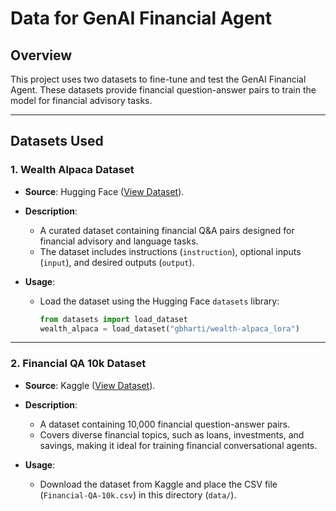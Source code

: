 # Data for GenAI Financial Agent

## Overview
This project uses two datasets to fine-tune and test the GenAI Financial Agent. These datasets provide financial question-answer pairs to train the model for financial advisory tasks.

---

## Datasets Used

### 1. **Wealth Alpaca Dataset**
- **Source**: Hugging Face ([View Dataset](https://huggingface.co/datasets/gbharti/wealth-alpaca_lora)).
- **Description**:
  - A curated dataset containing financial Q&A pairs designed for financial advisory and language tasks.
  - The dataset includes instructions (`instruction`), optional inputs (`input`), and desired outputs (`output`).

- **Usage**:
  - Load the dataset using the Hugging Face `datasets` library:
    ```python
    from datasets import load_dataset
    wealth_alpaca = load_dataset("gbharti/wealth-alpaca_lora")
    ```

---

### 2. **Financial QA 10k Dataset**
- **Source**: Kaggle ([View Dataset](https://www.kaggle.com/datasets/yousefsaeedian/financial-q-and-a-10k/data)).
- **Description**:
  - A dataset containing 10,000 financial question-answer pairs.
  - Covers diverse financial topics, such as loans, investments, and savings, making it ideal for training financial conversational agents.

- **Usage**:
  - Download the dataset from Kaggle and place the CSV file (`Financial-QA-10k.csv`) in this directory (`data/`).





